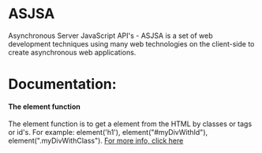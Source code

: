 # ASJSA
Asynchronous Server JavaScript API's - ASJSA is a set of web development techniques using many web technologies on the client-side to create asynchronous web applications.

<h1>Documentation:</h1>
<h4>The element function</h4>
The element function is to get a element from the HTML by classes or tags or id's. 
For example: element('h1'), element("#myDivWithId"), element(".myDivWithClass").
 <a href="https://github.com/BestMat/ASJSA/test/element/">For more info, click here </a>
